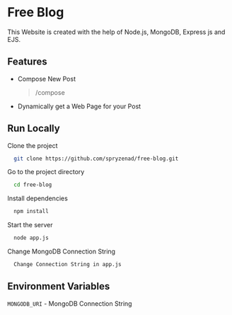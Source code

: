 
# Free Blog

This Website is created with the help of Node.js, MongoDB, Express js and EJS.


## Features

- Compose New Post
    > <url>/compose

- Dynamically get a Web Page for your Post



## Run Locally

Clone the project

```bash
  git clone https://github.com/spryzenad/free-blog.git
```

Go to the project directory

```bash
  cd free-blog
```

Install dependencies

```bash
  npm install
```

Start the server

```bash
  node app.js
```
Change MongoDB Connection String

```bash
  Change Connection String in app.js
```

## Environment Variables

`MONGODB_URI` - MongoDB Connection String
